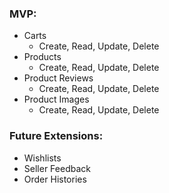 ### MVP:
* Carts
  * Create, Read, Update, Delete
* Products
  * Create, Read, Update, Delete
* Product Reviews
  * Create, Read, Update, Delete
* Product Images
  * Create, Read, Update, Delete

### Future Extensions:
* Wishlists
* Seller Feedback
* Order Histories
